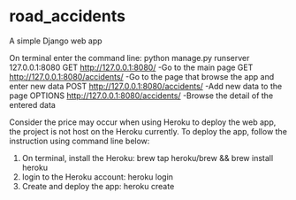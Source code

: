 # road_accidents
A simple Django web app

On terminal enter the command line: python manage.py runserver 127.0.0.1:8080
GET http://127.0.0.1:8080/  -Go to the main page
GET http://127.0.0.1:8080/accidents/ -Go to the page that browse the app and enter new data
POST http://127.0.0.1:8080/accidents/ -Add new data to the page
OPTIONS http://127.0.0.1:8080/accidents/ -Browse the detail of the entered data

Consider the price may occur when using Heroku to deploy the web app, the project is not 
host on the Heroku currently. To deploy the app, follow the instruction using command line below: 
1. On terminal, install the Heroku: brew tap heroku/brew && brew install heroku
2. login to the Heroku account: heroku login
3. Create and deploy the app: heroku create
